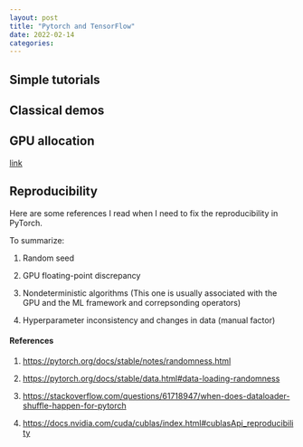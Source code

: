 ```yaml
---
layout: post
title: "Pytorch and TensorFlow"
date: 2022-02-14
categories:
---
```


## Simple tutorials



## Classical demos



## GPU allocation

[link](https://stackoverflow.com/questions/34199233/how-to-prevent-tensorflow-from-allocating-the-totality-of-a-gpu-memory)



## Reproducibility

Here are some references I read when I need to fix the reproducibility in PyTorch. 

To summarize:

1. Random seed

2. GPU floating-point discrepancy

3. Nondeterministic algorithms (This one is usually associated with the GPU and the ML framework and correpsonding operators)

4. Hyperparameter inconsistency and changes in data (manual factor)


#### References

1. https://pytorch.org/docs/stable/notes/randomness.html

2. https://pytorch.org/docs/stable/data.html#data-loading-randomness

3. https://stackoverflow.com/questions/61718947/when-does-dataloader-shuffle-happen-for-pytorch

4. https://docs.nvidia.com/cuda/cublas/index.html#cublasApi_reproducibility
